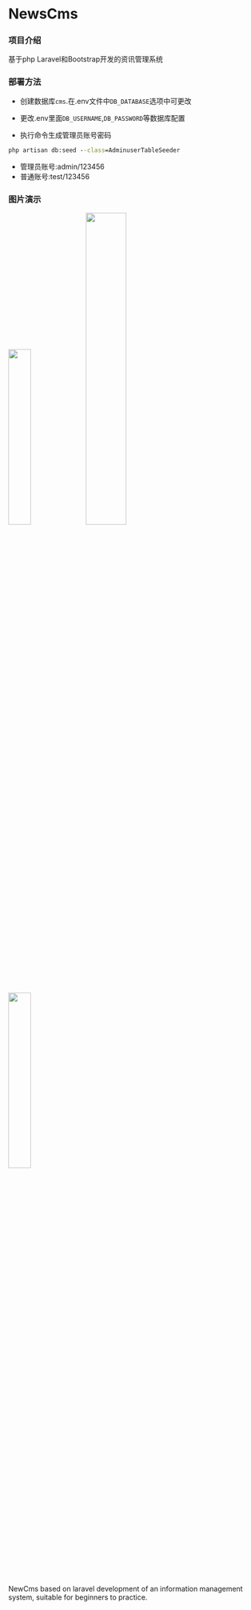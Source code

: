 # NewsCms

### 项目介绍
基于php Laravel和Bootstrap开发的资讯管理系统

### 部署方法
- 创建数据库`cms`.在.env文件中`DB_DATABASE`选项中可更改

- 更改.env里面`DB_USERNAME`,`DB_PASSWORD`等数据库配置

- 执行命令生成管理员账号密码
```cmd
php artisan db:seed --class=AdminuserTableSeeder
```

- 管理员账号:admin/123456
- 普通账号:test/123456

### 图片演示

<img src="https://user-images.githubusercontent.com/90046731/170527209-eafbd3c8-63a5-4a90-8dfa-084cadaec84b.png" width="30%">

<img src="https://user-images.githubusercontent.com/90046731/170527477-cea1688d-158d-4c1c-939b-28fd97b00019.png" width="40%">

<img src="https://user-images.githubusercontent.com/90046731/170526670-73337c75-5420-4f22-983b-33cb01fd4051.png" width="30%">

NewCms based on laravel development of an information management system, suitable for beginners to practice. 
